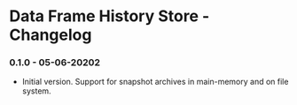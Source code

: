 # Data Frame History Store - Changelog

### 0.1.0 - 05-06-20202

* Initial version. Support for snapshot archives in main-memory and on file system.
